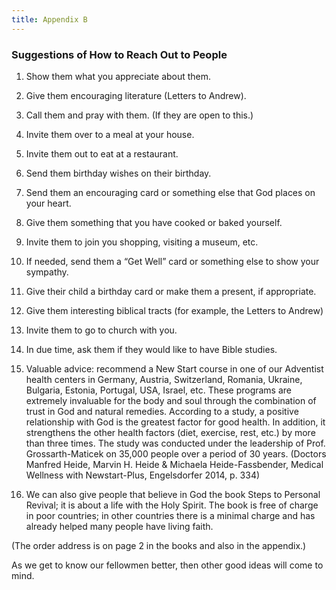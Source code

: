 ```yaml
---
title: Appendix B
---
```


### Suggestions of How to Reach Out to People

1. Show them what you appreciate about them.

2. Give them encouraging literature (Letters to Andrew).

3. Call them and pray with them. (If they are open to this.)

4. Invite them over to a meal at your house.

5. Invite them out to eat at a restaurant.

6. Send them birthday wishes on their birthday.

7. Send them an encouraging card or something else that God places on your heart.

8. Give them something that you have cooked or baked yourself.

9. Invite them to join you shopping, visiting a museum, etc.

10. If needed, send them a “Get Well” card or something else to show your sympathy.

11. Give their child a birthday card or make them a present, if appropriate.

12. Give them interesting biblical tracts (for example, the Letters to Andrew)

13. Invite them to go to church with you.

14. In due time, ask them if they would like to have Bible studies.

15. Valuable advice: recommend a New Start course in one of our Adventist health centers in Germany, Austria, Switzerland, Romania, Ukraine, Bulgaria, Estonia, Portugal, USA, Israel, etc. These programs are extremely invaluable for the body and soul through the combination of trust in God and natural remedies. According to a study, a positive relationship with God is the greatest factor for good health. In addition, it strengthens the other health factors (diet, exercise, rest, etc.) by more than three times. The study was conducted under the leadership of Prof. Grossarth-Maticek on 35,000 people over a period of 30 years. (Doctors Manfred Heide, Marvin H. Heide & Michaela Heide-Fassbender, Medical Wellness with Newstart-Plus, Engelsdorfer 2014, p. 334)

16. We can also give people that believe in God the book Steps to Personal Revival; it is about a life with the Holy Spirit. The book is free of charge in poor countries; in other countries there is a minimal charge and has already helped many people have living faith.

(The order address is on page 2 in the books and also in the appendix.)

As we get to know our fellowmen better, then other good ideas will come to mind.